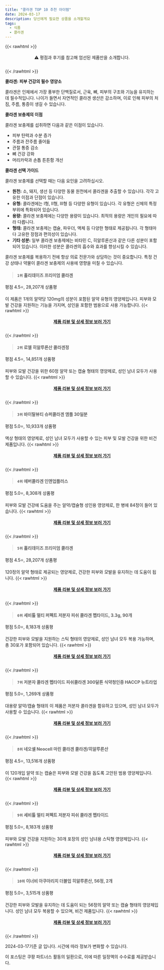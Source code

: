 ```yaml
---
title: "콜라겐 TOP 10 추천 아이템"
date: 2024-03-17
description: 당신에게 필요한 상품을 소개할게요
tags:
  - 식품
  - 콜라겐
---
```

{{< rawhtml >}}<div class="toc" style="text-align: center; height: 50px; line-height: 2;">  <p>⚠️ 평점과 후기를 참고해 엄선된 제품만을 소개합니다.<br></p></div> {{< /rawhtml >}}

**콜라겐: 피부 건강의 필수 영양소**

콜라겐은 인체에서 가장 풍부한 단백질로서, 근육, 뼈, 피부의 구조와 기능을 유지하는 데 필수적입니다. 나이가 들면서 자연적인 콜라겐 생산은 감소하며, 이로 인해 피부의 처짐, 주름, 통증이 생길 수 있습니다.

**콜라겐 보충제의 이점**

콜라겐 보충제를 섭취하면 다음과 같은 이점이 있습니다.

* 피부 탄력과 수분 증가
* 주름과 잔주름 줄어듦
* 관절 통증 감소
* 뼈 건강 강화
* 머리카락과 손톱 튼튼함 개선

**콜라겐 선택 가이드**

콜라겐 보충제를 선택할 때는 다음 요인을 고려하십시오.

* **원천:** 소, 돼지, 생선 등 다양한 동물 원천에서 콜라겐을 추출할 수 있습니다. 각각 고유한 이점과 단점이 있습니다.
* **유형:** 콜라겐에는 I형, II형, III형 등 다양한 유형이 있습니다. 각 유형은 신체의 특정 부위에 특화되어 있습니다.
* **용량:** 콜라겐 보충제에는 다양한 용량이 있습니다. 최적의 용량은 개인의 필요에 따라 다릅니다.
* **형태:** 콜라겐 보충제는 캡슐, 파우더, 액체 등 다양한 형태로 제공됩니다. 각 형태마다 고유한 장점과 편의성이 있습니다.
* **기타 성분:** 일부 콜라겐 보충제에는 비타민 C, 히알루론산과 같은 다른 성분이 포함되어 있습니다. 이러한 성분은 콜라겐의 흡수와 효과를 향상시킬 수 있습니다.

콜라겐 보충제를 복용하기 전에 항상 의료 전문가와 상담하는 것이 중요합니다. 특정 건강 상태나 약물이 콜라겐 보충제의 사용에 영향을 미칠 수 있습니다.


>#### `1위` 홀리데이즈 프리미엄 콜라겐
평점 4.5⭐, 28,207개 상품평

이 제품은 1개의 알약당 120mg의 성분이 포함된 알약 유형의 영양제입니다. 피부와 모발 건강을 지원하는 기능을 가지며, 성인을 포함한 범용으로 사용 가능합니다.
{{< rawhtml >}}<div class="toc" style="text-align: center; height: 50px; line-height: 2;"><p><b><a href="https://link.coupang.com/re/AFFSDP?lptag=AF5033054&pageKey=7776631508&itemId=21008331742&vendorItemId=4132453563&traceid=V0-153-3256e36a0baa6c91&requestid=20240317140526498079293530&token=31850C%7CMIXED">제품 리뷰 및 상세 정보 보러 가기</a></b><br></p> </div>{{< /rawhtml >}}

>#### `2위` 로엘 히알루론산 콜라겐정
평점 4.5⭐, 14,851개 상품평

피부와 모발 건강을 위한 60정 알약 또는 캡슐 형태의 영양제로, 성인 남녀 모두가 사용할 수 있습니다.
{{< rawhtml >}}<div class="toc" style="text-align: center; height: 50px; line-height: 2;"><p><b><a href="https://link.coupang.com/re/AFFSDP?lptag=AF5033054&pageKey=1349936400&itemId=2378081753&vendorItemId=70373630844&traceid=V0-153-c46ee9108cc363f4&requestid=20240317140526498079293530&token=31850C%7CMIXED">제품 리뷰 및 상세 정보 보러 가기</a></b><br></p> </div>{{< /rawhtml >}}

>#### `3위` 바이탈뷰티 슈퍼콜라겐 앰플 30일분
평점 5.0⭐, 10,933개 상품평

액상 형태의 영양제로, 성인 남녀 모두가 사용할 수 있는 피부 및 모발 건강을 위한 비건 제품입니다.
{{< rawhtml >}}<div class="toc" style="text-align: center; height: 50px; line-height: 2;"><p><b><a href="https://link.coupang.com/re/AFFSDP?lptag=AF5033054&pageKey=5644184660&itemId=9214658072&vendorItemId=76500340342&traceid=V0-153-4ee10e4462561cdf&requestid=20240317140526498079293530&token=31850C%7CMIXED">제품 리뷰 및 상세 정보 보러 가기</a></b><br></p> </div>{{< /rawhtml >}}

>#### `4위` 에버콜라겐 인앤업플러스
평점 5.0⭐, 8,308개 상품평

피부와 모발 건강에 도움을 주는 알약/캡슐형 성인용 영양제로, 한 병에 84정이 들어 있습니다.
{{< rawhtml >}}<div class="toc" style="text-align: center; height: 50px; line-height: 2;"><p><b><a href="https://link.coupang.com/re/AFFSDP?lptag=AF5033054&pageKey=6651456353&itemId=15340861386&vendorItemId=85191097364&traceid=V0-153-1eba20d90b9bf22a&requestid=20240317140526498079293530&token=31850C%7CMIXED">제품 리뷰 및 상세 정보 보러 가기</a></b><br></p> </div>{{< /rawhtml >}}

>#### `5위` 홀리데이즈 프리미엄 콜라겐
평점 4.5⭐, 28,207개 상품평

120정의 알약 형태로 제공되는 영양제로, 건강한 피부와 모발을 유지하는 데 도움이 됩니다.
{{< rawhtml >}}<div class="toc" style="text-align: center; height: 50px; line-height: 2;"><p><b><a href="https://link.coupang.com/re/AFFSDP?lptag=AF5033054&pageKey=7776631508&itemId=21008327909&vendorItemId=4814225771&traceid=V0-153-3256e36a0baa6c91&requestid=20240317140526498079293530&token=31850C%7CMIXED">제품 리뷰 및 상세 정보 보러 가기</a></b><br></p> </div>{{< /rawhtml >}}

>#### `6위` 세비톨 멀티 퍼펙트 저분자 피쉬 콜라겐 펩타이드, 3.3g, 90개
평점 5.0⭐, 8,183개 상품평

건강한 피부와 모발을 지원하는 스틱 형태의 영양제로, 성인 남녀 모두 복용 가능하며, 총 30포가 포함되어 있습니다.
{{< rawhtml >}}<div class="toc" style="text-align: center; height: 50px; line-height: 2;"><p><b><a href="https://link.coupang.com/re/AFFSDP?lptag=AF5033054&pageKey=5348927422&itemId=7861792163&vendorItemId=79991626404&traceid=V0-153-0f668f57a36fc780&clickBeacon=Dc8JcuEopSpvC-SsDaqdZmPAwhKY7LewHvO3S4R69-Woq--zX5ghNOTRiG2QxcXogG_dv7UT5A_OZy4iSqVAVXW3XHsCwI9ZkyF4zfxvr719r26hgEL5DInRQgXdYlwu7qXyuLIRw7siPP_izsnlBniQw7rwfWQJoYRaU_wrM5Uy91SGOqTi4Cm_Nw8gFXVbqGSPAd1B7H8f1kLxMxiqX7nSobm3KB1xh3tFh0WgC4cfPaW4f4kSkChi3_uY8qDM5gHbIkeHp0pC5DXaY5o5aGnuzabMMFgfMzG8R65zExxPWCjnJTWfjHmvlb7wC0I8MbXRpTjiT3QtMOhXEzSFqIoswJiyrGKwvbDg3k3VM3TUJQ3ee_wgOy4uoQh-J-La_59eZrASAEyuNTsUegV0hpCVbugWIi0Q2ez2JE3UyLs4xC72TAP65lkq2bLQHVWTeWBUfY1mow9kk_eC2UubmUtxaHj8H1Yk0RB4BFpH2vOs7iLuwdaQID9V3dID5c9b9pd1NqICQpybr9C9DScNoBjWt_eMFDqPxfOAtys9UKmwpLjydXy2nUeUr2R1jXEoKuXpE9i0ymcK-dHAYYSD8LtlsTIaT2SM1CKwGP-ikcOdhzCMmitRtdwYP-RBGK6J-unSmH4xdJqe-rom3fPNn5b5_x7ghuLiS5umlujgQkUK6jDrlv5rtzm8bVUoCvWeRFglk89bfNj_zjHFv6tt2fllliSTistiUZsKkUBv8sAHxt4yNjvPgnEQwUp7AqhXHpD2SMdf3YvqjGzsDKfxbEeR9izMU7mFQVoTlYPaZFHnoFw6_Ckx9SEoxTn4IlfNuvFd5J3sLtA_pOJH1WrPgGDAMiS4DGGS_5CfkYF44J3TrsY8iQO1yKEYwXcnk0T8G-SCBhFFLCnwIToNllOhkyH6N5gZeIF7LJvpTcQyYzWWgQ%3D%3D&requestid=20240317140526498079293530&token=31850C%7CMIXED">제품 리뷰 및 상세 정보 보러 가기</a></b><br></p> </div>{{< /rawhtml >}}

>#### `7위` 저분자 콜라겐 펩타이드 피쉬콜라겐 300달톤 식약청인증 HACCP 뉴트라업
평점 5.0⭐, 1,269개 상품평

대용량 알약/캡슐 형태의 이 제품은 저분자 콜라겐을 함유하고 있으며, 성인 남녀 모두가 사용할 수 있습니다.
{{< rawhtml >}}<div class="toc" style="text-align: center; height: 50px; line-height: 2;"><p><b><a href="https://link.coupang.com/re/AFFSDP?lptag=AF5033054&pageKey=7561866262&itemId=19923994435&vendorItemId=87023621299&traceid=V0-153-32ed192307c25d5e&requestid=20240317140526498079293530&token=31850C%7CMIXED">제품 리뷰 및 상세 정보 보러 가기</a></b><br></p> </div>{{< /rawhtml >}}

>#### `8위` 네오셀 Neocell 마린 콜라겐 콜라겐/히알루론산
평점 4.5⭐, 13,516개 상품평

이 120개입 알약 또는 캡슐은 피부와 모발 건강을 돕도록 고안된 범용 영양제입니다.
{{< rawhtml >}}<div class="toc" style="text-align: center; height: 50px; line-height: 2;"><p><b><a href="https://link.coupang.com/re/AFFSDP?lptag=AF5033054&pageKey=324799&itemId=765481&vendorItemId=3143451294&traceid=V0-153-914fd87a7c8d2c75&requestid=20240317140526498079293530&token=31850C%7CMIXED">제품 리뷰 및 상세 정보 보러 가기</a></b><br></p> </div>{{< /rawhtml >}}

>#### `9위` 세비톨 멀티 퍼펙트 저분자 피쉬 콜라겐 펩타이드
평점 5.0⭐, 8,183개 상품평

피부와 모발 건강을 지원하는 30개 포장의 성인 남녀용 스틱형 영양제입니다.
{{< rawhtml >}}<div class="toc" style="text-align: center; height: 50px; line-height: 2;"><p><b><a href="https://link.coupang.com/re/AFFSDP?lptag=AF5033054&pageKey=5348927422&itemId=7861792163&vendorItemId=79991626404&traceid=V0-153-0f668f57a36fc780&requestid=20240317140526498079293530&token=31850C%7CMIXED">제품 리뷰 및 상세 정보 보러 가기</a></b><br></p> </div>{{< /rawhtml >}}

>#### `10위` 이너비 아쿠아리치 더블업 히알루론산, 56정, 2개
평점 5.0⭐, 3,515개 상품평

건강한 피부와 모발을 유지하는 데 도움이 되는 56정의 알약 또는 캡슐 형태의 영양제입니다. 성인 남녀 모두 복용할 수 있으며, 비건 제품입니다.
{{< rawhtml >}}<div class="toc" style="text-align: center; height: 50px; line-height: 2;"><p><b><a href="https://link.coupang.com/re/AFFSDP?lptag=AF5033054&pageKey=5816348399&itemId=11586451910&vendorItemId=80429152846&traceid=V0-153-155aa13c72e823ec&clickBeacon=xayDaqBxcz7ifoFVxaqL3_tkvxUcHJSS2tkpqoSo8qPAQ4i_72EKHI10lP3eKCDbVe1tVg8YV6oaBIZi1itxsKqtcH6LZNjS37_BSiBdahjyzij5PY2Bd9iEa6ZHWNqC3tCbC3qfKxePdc5BFlRvvEdgt14LDfnOYtIoOtTxc0CsOl9SlLLpwZ5DmwsvYgfalyzS3cxUWkUreqPf0dYJ6JubUn9nK1LTblPugS3jeEnWVDqxYDoIe3Lv5OFR5Y7Dh92bTSXW_BzuUJdIeoO9eaH6mNEjmo_907jnEdDs9VXtYRRYKiAxEaCkfrGf1jiCtVnKyn8PqZBZdj3CnMyPGD6rJdNXy1cw4q-ADsUoBgM_8p04qPj-BtEfVUHJ6b80YS2v03A_Z62_QCoJk5vyTYHOeIvK5yinHsPAECRBgR0kuLxky1WoxVgGy_2_ZbAq-X4iemsG4TzESZ6cVeivMHczHqQZngWXP4k6XygQsdkBI_VaP1PlSLGJpJAI0XvfTaBh89vJ0WxuAmmzJBflXGKzsZayEgrb-dQO81SKtIulqx_8z_FsULTYrKMJ5Ko202T3GtD2isAhsOqqz764UKGnJyaXlbLWPf7e_M1bPXCyvba5ekYm9BrJpe3eL8P282LgifH1vmGpTu49MYlUbseWGkOSpeNFlO6a2UGXRsN1fnDtERXmuTsxE_B6M8xV1K1qZygUM4sW1tFxS1MQbl0LLKeBkbjOtVrBxtvnrx3aPdETHGHJpwLzRtiWzM0mazTzMN5MgBdgfWqyVi17VRw5DzKdlslzuoOOR5XTzFDZmZXLihNjn4fmxSpTMi2kWQwUqf3t3Aa6RARkcshwf9-PCZxZ_QilJbmLGYGdNOiTXHjJr2L1acf_haKAvZDMOD0XNMyXxXIuJnWQota5WuNNJFy-wjiGcnImzix9XP8%3D&requestid=20240317140526498079293530&token=31850C%7CMIXED">제품 리뷰 및 상세 정보 보러 가기</a></b><br></p> </div>{{< /rawhtml >}}


2024-03-17기준 글 입니다.
시간에 따라 정보가 변화할 수 있습니다.

이 포스팅은 쿠팡 파트너스 활동의 일환으로, 이에 따른 일정액의 수수료를 제공받습니다.
